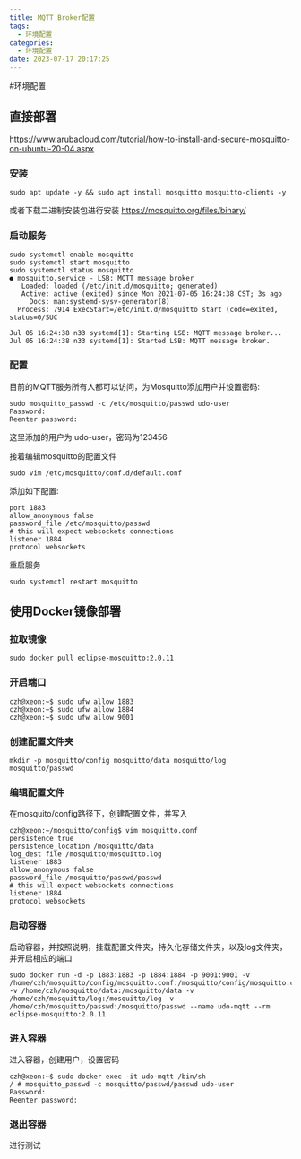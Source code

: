 ```yaml
---
title: MQTT Broker配置
tags:
  - 环境配置
categories:
  - 环境配置
date: 2023-07-17 20:17:25
---
```

#环境配置 

## 直接部署
https://www.arubacloud.com/tutorial/how-to-install-and-secure-mosquitto-on-ubuntu-20-04.aspx

### 安装
``` shell
sudo apt update -y && sudo apt install mosquitto mosquitto-clients -y
```

或者下载二进制安装包进行安装
https://mosquitto.org/files/binary/

### 启动服务
``` shell
sudo systemctl enable mosquitto
sudo systemctl start mosquitto
sudo systemctl status mosquitto
● mosquitto.service - LSB: MQTT message broker
   Loaded: loaded (/etc/init.d/mosquitto; generated)
   Active: active (exited) since Mon 2021-07-05 16:24:38 CST; 3s ago
     Docs: man:systemd-sysv-generator(8)
  Process: 7914 ExecStart=/etc/init.d/mosquitto start (code=exited, status=0/SUC

Jul 05 16:24:38 n33 systemd[1]: Starting LSB: MQTT message broker...
Jul 05 16:24:38 n33 systemd[1]: Started LSB: MQTT message broker.
```

### 配置
目前的MQTT服务所有人都可以访问，为Mosquitto添加用户并设置密码:
``` shell
sudo mosquitto_passwd -c /etc/mosquitto/passwd udo-user
Password: 
Reenter password: 
```

这里添加的用户为 udo-user，密码为123456

接着编辑mosquitto的配置文件
``` shell
sudo vim /etc/mosquitto/conf.d/default.conf
```

添加如下配置:
``` shell
port 1883
allow_anonymous false
password_file /etc/mosquitto/passwd
# this will expect websockets connections
listener 1884
protocol websockets
```

重启服务
``` shell
sudo systemctl restart mosquitto
```


## 使用Docker镜像部署
### 拉取镜像

``` shell
sudo docker pull eclipse-mosquitto:2.0.11
```
### 开启端口
``` shell
czh@xeon:~$ sudo ufw allow 1883
czh@xeon:~$ sudo ufw allow 1884
czh@xeon:~$ sudo ufw allow 9001
```

### 创建配置文件夹
``` shell
mkdir -p mosquitto/config mosquitto/data mosquitto/log mosquitto/passwd
```

### 编辑配置文件
在mosquito/config路径下，创建配置文件，并写入
``` shell
czh@xeon:~/mosquitto/config$ vim mosquitto.conf
persistence true
persistence_location /mosquitto/data
log_dest file /mosquitto/mosquitto.log
listener 1883
allow_anonymous false
password_file /mosquitto/passwd/passwd
# this will expect websockets connections
listener 1884
protocol websockets
```

### 启动容器
启动容器，并按照说明，挂载配置文件夹，持久化存储文件夹，以及log文件夹，并开启相应的端口

``` shell
sudo docker run -d -p 1883:1883 -p 1884:1884 -p 9001:9001 -v /home/czh/mosquitto/config/mosquitto.conf:/mosquitto/config/mosquitto.conf -v /home/czh/mosquitto/data:/mosquitto/data -v /home/czh/mosquitto/log:/mosquitto/log -v /home/czh/mosquitto/passwd:/mosquitto/passwd --name udo-mqtt --rm eclipse-mosquitto:2.0.11
```

### 进入容器
进入容器，创建用户，设置密码
``` shell
czh@xeon:~$ sudo docker exec -it udo-mqtt /bin/sh
/ # mosquitto_passwd -c mosquitto/passwd/passwd udo-user
Password: 
Reenter password: 
```

### 退出容器
进行测试








